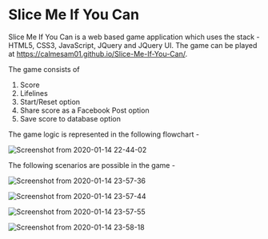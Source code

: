 # Slice Me If You Can
Slice Me If You Can is a web based game application which uses the stack - HTML5, CSS3, JavaScript, JQuery and JQuery UI. The game can be played at https://calmesam01.github.io/Slice-Me-If-You-Can/.

The game consists of 
  1. Score 
  2. Lifelines
  3. Start/Reset option
  4. Share score as a Facebook Post option
  5. Save score to database option

The game logic is represented in the following flowchart -

![Screenshot from 2020-01-14 22-44-02](https://user-images.githubusercontent.com/16416130/72405760-fd3b5e00-3727-11ea-8b6c-11473552d0d0.png)

The following scenarios are possible in the game - 

  ![Screenshot from 2020-01-14 23-57-36](https://user-images.githubusercontent.com/16416130/72406436-3379dd00-372a-11ea-8d41-f258d685fe8d.png)
  
  ![Screenshot from 2020-01-14 23-57-44](https://user-images.githubusercontent.com/16416130/72406435-32e14680-372a-11ea-8b9d-59f6e9f95b24.png)
  
  ![Screenshot from 2020-01-14 23-57-55](https://user-images.githubusercontent.com/16416130/72406434-32e14680-372a-11ea-8720-2ad9586f1069.png)
  
  ![Screenshot from 2020-01-14 23-58-18](https://user-images.githubusercontent.com/16416130/72406433-32e14680-372a-11ea-8e7e-543e748a92e1.png)
